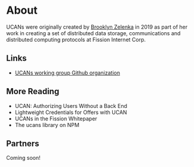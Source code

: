 <script lang="ts">

  import {
    OutboundLink
  } from 'carbon-components-svelte'

  import OutlineHelper from '$components/OutlineHelper.svelte'

</script>

<OutlineHelper />

<div class="markdown-generated">

# About

UCANs were originally created by [Brooklyn Zelenka](https://twitter.com/expede) in 2019 as part of her work in creating a set of distributed data storage, communications and distributed computing protocols at Fission Internet Corp.

## Links

* [UCANs working group Github organization](https://github.com/ucan-wg/)

## More Reading

 * <OutboundLink href="https://fission.codes/blog/auth-without-backend/">UCAN: Authorizing Users Without a Back End</OutboundLink>
 * <OutboundLink href="https://fission.codes/blog/lightweight-credentials-ucan/">Lightweight Credentials for Offers with UCAN</OutboundLink>
 * <OutboundLink href="https://whitepaper.fission.codes/access-control/ucan">UCANs in the Fission Whitepaper</OutboundLink>
 * The <OutboundLink href="https://www.npmjs.com/package/ucans/">ucans library</OutboundLink> on NPM

## Partners

Coming soon!

</div>

<style>
</style>